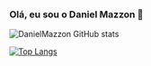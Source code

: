 ### Olá, eu sou o Daniel Mazzon 👋

![DanielMazzon GitHub stats](https://github-readme-stats.vercel.app/api?username=danielmazzon&show_icons=true&theme=radical)

[![Top Langs](https://github-readme-stats.vercel.app/api/top-langs/?username=danielmazzon&layout=compact)](https://github.com/danielmazzon/github-readme-stats)
